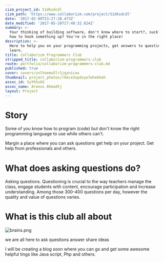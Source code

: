 ```yaml
---
cizm_project_id: S1dksdcdl
cizm_path: 'https://www.collaborizm.com/project/S1dksdcdl'
date: '2017-02-09T23:27:28.473Z'
date_modified: '2017-05-26T17:48:32.824Z'
summary: >-
  Your thinking of building software, don't know where to start?, suck? Not sure
  how to hook something up? You're in the right place!
description: >-
  Here to help you on your programming projects, get answers to questions, and
  learn.
title: Collaborizm Programmers Club
stripped_title: collaborizm-programmers-club
route: portfolio/collaborizm-programmers-club.md
published: true
cover: covers/snlhaemu5lr1jqznicax
thumbnail: project_photos/rkkce3xpdvyo7ehekheh
assoc_id: SyYhSuUS
assoc_name: Areous Ahmadtj
layout: Project
---
```

# Story

Some of you know how to program (code) but don't know the right programming language to use while others can't.

Margin a place where you can ask questions get help on your project.
Get help from professionals and others.
# What does asking questions do?
Asking questions. Questioning is crucial to the way teachers manage the class, engage students with content, encourage participation and increase understanding. Among those 300-400 questions per day, however the quality and value of questions varies.
# What is this club all about

![brains.png](czm://jfrajumcu0dnqynf2fjl)

we are all here to ask questions answer share ideas

I will be creating a blog soon where you can go and get some awesome helpful tings like Java script, Php and others.
